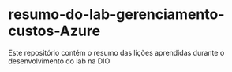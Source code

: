 # resumo-do-lab-gerenciamento-custos-Azure
Este repositório contém o resumo das lições aprendidas durante o desenvolvimento do lab na DIO
